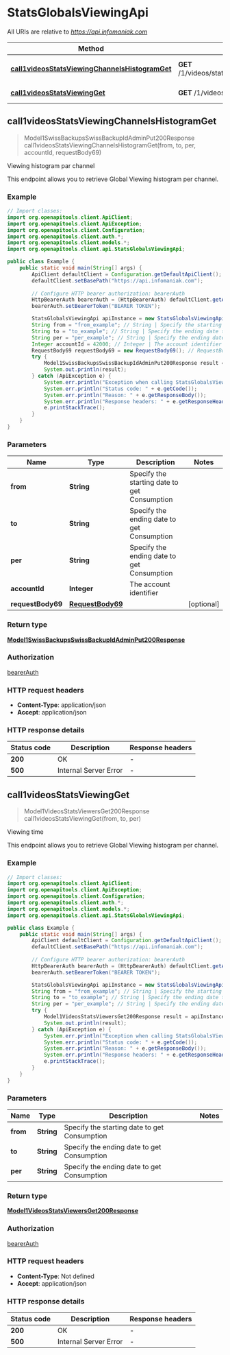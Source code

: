 # StatsGlobalsViewingApi

All URIs are relative to *https://api.infomaniak.com*

| Method | HTTP request | Description |
|------------- | ------------- | -------------|
| [**call1videosStatsViewingChannelsHistogramGet**](StatsGlobalsViewingApi.md#call1videosStatsViewingChannelsHistogramGet) | **GET** /1/videos/stats/viewing/channels/histogram | Viewing histogram par channel |
| [**call1videosStatsViewingGet**](StatsGlobalsViewingApi.md#call1videosStatsViewingGet) | **GET** /1/videos/stats/viewing | Viewing time |



## call1videosStatsViewingChannelsHistogramGet

> Model1SwissBackupsSwissBackupIdAdminPut200Response call1videosStatsViewingChannelsHistogramGet(from, to, per, accountId, requestBody69)

Viewing histogram par channel

This endpoint allows you to retrieve Global Viewing histogram per channel.

### Example

```java
// Import classes:
import org.openapitools.client.ApiClient;
import org.openapitools.client.ApiException;
import org.openapitools.client.Configuration;
import org.openapitools.client.auth.*;
import org.openapitools.client.models.*;
import org.openapitools.client.api.StatsGlobalsViewingApi;

public class Example {
    public static void main(String[] args) {
        ApiClient defaultClient = Configuration.getDefaultApiClient();
        defaultClient.setBasePath("https://api.infomaniak.com");
        
        // Configure HTTP bearer authorization: bearerAuth
        HttpBearerAuth bearerAuth = (HttpBearerAuth) defaultClient.getAuthentication("bearerAuth");
        bearerAuth.setBearerToken("BEARER TOKEN");

        StatsGlobalsViewingApi apiInstance = new StatsGlobalsViewingApi(defaultClient);
        String from = "from_example"; // String | Specify the starting date to get Consumption
        String to = "to_example"; // String | Specify the ending date to get Consumption
        String per = "per_example"; // String | Specify the ending date to get Consumption
        Integer accountId = 42000; // Integer | The account identifier
        RequestBody69 requestBody69 = new RequestBody69(); // RequestBody69 | 
        try {
            Model1SwissBackupsSwissBackupIdAdminPut200Response result = apiInstance.call1videosStatsViewingChannelsHistogramGet(from, to, per, accountId, requestBody69);
            System.out.println(result);
        } catch (ApiException e) {
            System.err.println("Exception when calling StatsGlobalsViewingApi#call1videosStatsViewingChannelsHistogramGet");
            System.err.println("Status code: " + e.getCode());
            System.err.println("Reason: " + e.getResponseBody());
            System.err.println("Response headers: " + e.getResponseHeaders());
            e.printStackTrace();
        }
    }
}
```

### Parameters


| Name | Type | Description  | Notes |
|------------- | ------------- | ------------- | -------------|
| **from** | **String**| Specify the starting date to get Consumption | |
| **to** | **String**| Specify the ending date to get Consumption | |
| **per** | **String**| Specify the ending date to get Consumption | |
| **accountId** | **Integer**| The account identifier | |
| **requestBody69** | [**RequestBody69**](RequestBody69.md)|  | [optional] |

### Return type

[**Model1SwissBackupsSwissBackupIdAdminPut200Response**](Model1SwissBackupsSwissBackupIdAdminPut200Response.md)

### Authorization

[bearerAuth](../README.md#bearerAuth)

### HTTP request headers

- **Content-Type**: application/json
- **Accept**: application/json


### HTTP response details
| Status code | Description | Response headers |
|-------------|-------------|------------------|
| **200** | OK |  -  |
| **500** | Internal Server Error |  -  |


## call1videosStatsViewingGet

> Model1VideosStatsViewersGet200Response call1videosStatsViewingGet(from, to, per)

Viewing time

This endpoint allows you to retrieve Global Viewing histogram per channel.

### Example

```java
// Import classes:
import org.openapitools.client.ApiClient;
import org.openapitools.client.ApiException;
import org.openapitools.client.Configuration;
import org.openapitools.client.auth.*;
import org.openapitools.client.models.*;
import org.openapitools.client.api.StatsGlobalsViewingApi;

public class Example {
    public static void main(String[] args) {
        ApiClient defaultClient = Configuration.getDefaultApiClient();
        defaultClient.setBasePath("https://api.infomaniak.com");
        
        // Configure HTTP bearer authorization: bearerAuth
        HttpBearerAuth bearerAuth = (HttpBearerAuth) defaultClient.getAuthentication("bearerAuth");
        bearerAuth.setBearerToken("BEARER TOKEN");

        StatsGlobalsViewingApi apiInstance = new StatsGlobalsViewingApi(defaultClient);
        String from = "from_example"; // String | Specify the starting date to get Consumption
        String to = "to_example"; // String | Specify the ending date to get Consumption
        String per = "per_example"; // String | Specify the ending date to get Consumption
        try {
            Model1VideosStatsViewersGet200Response result = apiInstance.call1videosStatsViewingGet(from, to, per);
            System.out.println(result);
        } catch (ApiException e) {
            System.err.println("Exception when calling StatsGlobalsViewingApi#call1videosStatsViewingGet");
            System.err.println("Status code: " + e.getCode());
            System.err.println("Reason: " + e.getResponseBody());
            System.err.println("Response headers: " + e.getResponseHeaders());
            e.printStackTrace();
        }
    }
}
```

### Parameters


| Name | Type | Description  | Notes |
|------------- | ------------- | ------------- | -------------|
| **from** | **String**| Specify the starting date to get Consumption | |
| **to** | **String**| Specify the ending date to get Consumption | |
| **per** | **String**| Specify the ending date to get Consumption | |

### Return type

[**Model1VideosStatsViewersGet200Response**](Model1VideosStatsViewersGet200Response.md)

### Authorization

[bearerAuth](../README.md#bearerAuth)

### HTTP request headers

- **Content-Type**: Not defined
- **Accept**: application/json


### HTTP response details
| Status code | Description | Response headers |
|-------------|-------------|------------------|
| **200** | OK |  -  |
| **500** | Internal Server Error |  -  |


